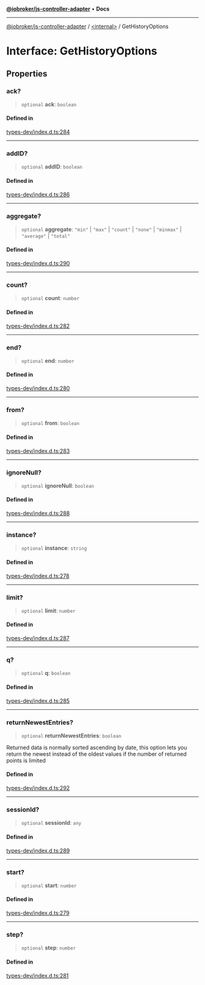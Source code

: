 [**@iobroker/js-controller-adapter**](../../README.md) • **Docs**

***

[@iobroker/js-controller-adapter](../../globals.md) / [\<internal\>](../README.md) / GetHistoryOptions

# Interface: GetHistoryOptions

## Properties

### ack?

> `optional` **ack**: `boolean`

#### Defined in

[types-dev/index.d.ts:284](https://github.com/ioBroker/ioBroker.js-controller/blob/dae94f706cc75e41fc7f1fe6bb283f8c8f9ede06/packages/types-dev/index.d.ts#L284)

***

### addID?

> `optional` **addID**: `boolean`

#### Defined in

[types-dev/index.d.ts:286](https://github.com/ioBroker/ioBroker.js-controller/blob/dae94f706cc75e41fc7f1fe6bb283f8c8f9ede06/packages/types-dev/index.d.ts#L286)

***

### aggregate?

> `optional` **aggregate**: `"min"` \| `"max"` \| `"count"` \| `"none"` \| `"minmax"` \| `"average"` \| `"total"`

#### Defined in

[types-dev/index.d.ts:290](https://github.com/ioBroker/ioBroker.js-controller/blob/dae94f706cc75e41fc7f1fe6bb283f8c8f9ede06/packages/types-dev/index.d.ts#L290)

***

### count?

> `optional` **count**: `number`

#### Defined in

[types-dev/index.d.ts:282](https://github.com/ioBroker/ioBroker.js-controller/blob/dae94f706cc75e41fc7f1fe6bb283f8c8f9ede06/packages/types-dev/index.d.ts#L282)

***

### end?

> `optional` **end**: `number`

#### Defined in

[types-dev/index.d.ts:280](https://github.com/ioBroker/ioBroker.js-controller/blob/dae94f706cc75e41fc7f1fe6bb283f8c8f9ede06/packages/types-dev/index.d.ts#L280)

***

### from?

> `optional` **from**: `boolean`

#### Defined in

[types-dev/index.d.ts:283](https://github.com/ioBroker/ioBroker.js-controller/blob/dae94f706cc75e41fc7f1fe6bb283f8c8f9ede06/packages/types-dev/index.d.ts#L283)

***

### ignoreNull?

> `optional` **ignoreNull**: `boolean`

#### Defined in

[types-dev/index.d.ts:288](https://github.com/ioBroker/ioBroker.js-controller/blob/dae94f706cc75e41fc7f1fe6bb283f8c8f9ede06/packages/types-dev/index.d.ts#L288)

***

### instance?

> `optional` **instance**: `string`

#### Defined in

[types-dev/index.d.ts:278](https://github.com/ioBroker/ioBroker.js-controller/blob/dae94f706cc75e41fc7f1fe6bb283f8c8f9ede06/packages/types-dev/index.d.ts#L278)

***

### limit?

> `optional` **limit**: `number`

#### Defined in

[types-dev/index.d.ts:287](https://github.com/ioBroker/ioBroker.js-controller/blob/dae94f706cc75e41fc7f1fe6bb283f8c8f9ede06/packages/types-dev/index.d.ts#L287)

***

### q?

> `optional` **q**: `boolean`

#### Defined in

[types-dev/index.d.ts:285](https://github.com/ioBroker/ioBroker.js-controller/blob/dae94f706cc75e41fc7f1fe6bb283f8c8f9ede06/packages/types-dev/index.d.ts#L285)

***

### returnNewestEntries?

> `optional` **returnNewestEntries**: `boolean`

Returned data is normally sorted ascending by date, this option lets you return the newest instead of the oldest values if the number of returned points is limited

#### Defined in

[types-dev/index.d.ts:292](https://github.com/ioBroker/ioBroker.js-controller/blob/dae94f706cc75e41fc7f1fe6bb283f8c8f9ede06/packages/types-dev/index.d.ts#L292)

***

### sessionId?

> `optional` **sessionId**: `any`

#### Defined in

[types-dev/index.d.ts:289](https://github.com/ioBroker/ioBroker.js-controller/blob/dae94f706cc75e41fc7f1fe6bb283f8c8f9ede06/packages/types-dev/index.d.ts#L289)

***

### start?

> `optional` **start**: `number`

#### Defined in

[types-dev/index.d.ts:279](https://github.com/ioBroker/ioBroker.js-controller/blob/dae94f706cc75e41fc7f1fe6bb283f8c8f9ede06/packages/types-dev/index.d.ts#L279)

***

### step?

> `optional` **step**: `number`

#### Defined in

[types-dev/index.d.ts:281](https://github.com/ioBroker/ioBroker.js-controller/blob/dae94f706cc75e41fc7f1fe6bb283f8c8f9ede06/packages/types-dev/index.d.ts#L281)
